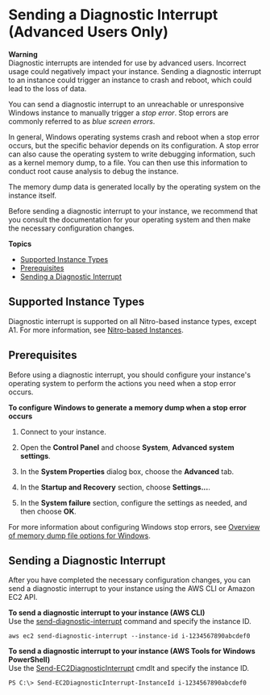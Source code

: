 # Sending a Diagnostic Interrupt \(Advanced Users Only\)<a name="diagnostic-interrupt"></a>

**Warning**  
Diagnostic interrupts are intended for use by advanced users\. Incorrect usage could negatively impact your instance\. Sending a diagnostic interrupt to an instance could trigger an instance to crash and reboot, which could lead to the loss of data\.

You can send a diagnostic interrupt to an unreachable or unresponsive Windows instance to manually trigger a *stop error*\. Stop errors are commonly referred to as *blue screen errors*\.

In general, Windows operating systems crash and reboot when a stop error occurs, but the specific behavior depends on its configuration\. A stop error can also cause the operating system to write debugging information, such as a kernel memory dump, to a file\. You can then use this information to conduct root cause analysis to debug the instance\.

The memory dump data is generated locally by the operating system on the instance itself\.

Before sending a diagnostic interrupt to your instance, we recommend that you consult the documentation for your operating system and then make the necessary configuration changes\.

**Topics**
+ [Supported Instance Types](#diagnostic-interrupt-instances)
+ [Prerequisites](#diagnostic-interrupt-prereqs)
+ [Sending a Diagnostic Interrupt](#diagnostic-interrupt-use)

## Supported Instance Types<a name="diagnostic-interrupt-instances"></a>

Diagnostic interrupt is supported on all Nitro\-based instance types, except A1\. For more information, see [Nitro\-based Instances](instance-types.md#ec2-nitro-instances)\.

## Prerequisites<a name="diagnostic-interrupt-prereqs"></a>

Before using a diagnostic interrupt, you should configure your instance's operating system to perform the actions you need when a stop error occurs\.

**To configure Windows to generate a memory dump when a stop error occurs**

1. Connect to your instance\.

1. Open the **Control Panel** and choose **System**, **Advanced system settings**\.

1. In the **System Properties** dialog box, choose the **Advanced** tab\.

1. In the **Startup and Recovery** section, choose **Settings\.\.\.**\.

1. In the **System failure** section, configure the settings as needed, and then choose **OK**\.

For more information about configuring Windows stop errors, see [ Overview of memory dump file options for Windows](https://support.microsoft.com/en-us/help/254649/overview-of-memory-dump-file-options-for-windows)\.

## Sending a Diagnostic Interrupt<a name="diagnostic-interrupt-use"></a>

After you have completed the necessary configuration changes, you can send a diagnostic interrupt to your instance using the AWS CLI or Amazon EC2 API\.

**To send a diagnostic interrupt to your instance \(AWS CLI\)**  
Use the [send\-diagnostic\-interrupt](https://docs.aws.amazon.com/cli/latest/reference/ec2/send-diagnostic-interrupt.html) command and specify the instance ID\.

```
aws ec2 send-diagnostic-interrupt --instance-id i-1234567890abcdef0
```

**To send a diagnostic interrupt to your instance \(AWS Tools for Windows PowerShell\)**  
Use the [Send\-EC2DiagnosticInterrupt](https://docs.aws.amazon.com/powershell/latest/reference/items/Send-EC2DiagnosticInterrupt.html) cmdlt and specify the instance ID\.

```
PS C:\> Send-EC2DiagnosticInterrupt-InstanceId i-1234567890abcdef0
```